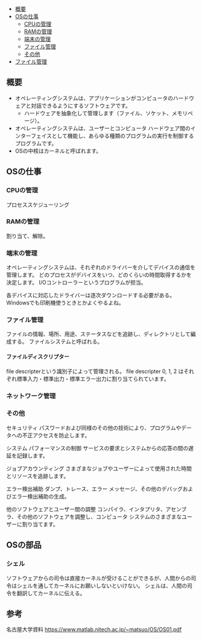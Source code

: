 - [概要](#概要)
- [OSの仕事](#osの仕事)
  - [CPUの管理](#cpuの管理)
  - [RAMの管理](#ramの管理)
  - [端末の管理](#端末の管理)
  - [ファイル管理](#ファイル管理)
  - [その他](#その他)
- [ファイル管理](#ファイル管理-1)


## 概要
- オペレーティングシステムは、アプリケーションがコンピュータのハードウェアと対話できるようにするソフトウェアです。
  - ハードウェアを抽象化して管理します（ファイル、ソケット、メモリページ）。
- オペレーティングシステムは、ユーザーとコンピュータ ハードウェア間のインターフェイスとして機能し、あらゆる種類のプログラムの実行を制御するプログラムです。
- OSの中核はカーネルと呼ばれます。

## OSの仕事
### CPUの管理
プロセススケジューリング

### RAMの管理
割り当て、解除。

### 端末の管理
オペレーティングシステムは、それぞれのドライバーを介してデバイスの通信を管理します。
どのプロセスがデバイスをいつ、どのくらいの時間取得するかを決定します。
I/Oコントローラーというプログラムが担当。

各デバイスに対応したドライバーは逐次ダウンロードする必要がある。Windowsでも印刷機使うときとかよくやるよね。

### ファイル管理
ファイルの情報、場所、用途、ステータスなどを追跡し、ディレクトリとして編成する。
ファイルシステムと呼ばれる。

#### ファイルディスクリプター
file descripterという識別子によって管理される。
file descripter 0, 1, 2 はそれぞれ標準入力・標準出力・標準エラー出力に割り当てられています。

### ネットワーク管理

### その他
セキュリティ
    パスワードおよび同様のその他の技術により、プログラムやデータへの不正アクセスを防止します。

システム パフォーマンスの制御
    サービスの要求とシステムからの応答の間の遅延を記録します。

ジョブアカウンティング
    さまざまなジョブやユーザーによって使用された時間とリソースを追跡します。

エラー検出補助
    ダンプ、トレース、エラー メッセージ、その他のデバッグおよびエラー検出補助の生成。

他のソフトウェアとユーザー間の調整
    コンパイラ、インタプリタ、アセンブラ、その他のソフトウェアを調整し、コンピュータ システムのさまざまなユーザーに割り当てます。

## OSの部品
### シェル
ソフトウェアからの司令は直接カーネルが受けることができるが、人間からの司令はシェルを通してカーネルにお願いしないといけない。
シェルは、人間の司令を翻訳してカーネルに伝える。


## 参考
名古屋大学資料
https://www.matlab.nitech.ac.jp/~matsuo/OS/OS01.pdf
